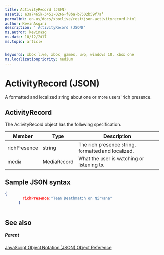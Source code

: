 ```yaml
---
title: ActivityRecord (JSON)
assetID: e3a7465b-3451-0266-f8ba-b7602b59f7af
permalink: en-us/docs/xboxlive/rest/json-activityrecord.html
author: KevinAsgari
description: ' ActivityRecord (JSON)'
ms.author: kevinasg
ms.date: 10/12/2017
ms.topic: article


keywords: xbox live, xbox, games, uwp, windows 10, xbox one
ms.localizationpriority: medium
---
```



# ActivityRecord (JSON)
A formatted and localized string about one or more users' rich presence. 
<a id="ID4EN"></a>

 
## ActivityRecord
 
The ActivityRecord object has the following specification.
 
| Member| Type| Description| 
| --- | --- | --- | 
| richPresence| string| The rich presence string, formatted and localized.| 
| media| MediaRecord| What the user is watching or listening to.| 
  
<a id="ID4ETB"></a>

 
## Sample JSON syntax
 

```json
{
        richPresence:"Team Deathmatch on Nirvana"
      }
    
```

  
<a id="ID4E3B"></a>

 
## See also
 
<a id="ID4E5B"></a>

 
##### Parent 

[JavaScript Object Notation (JSON) Object Reference](atoc-xboxlivews-reference-json.md)

   